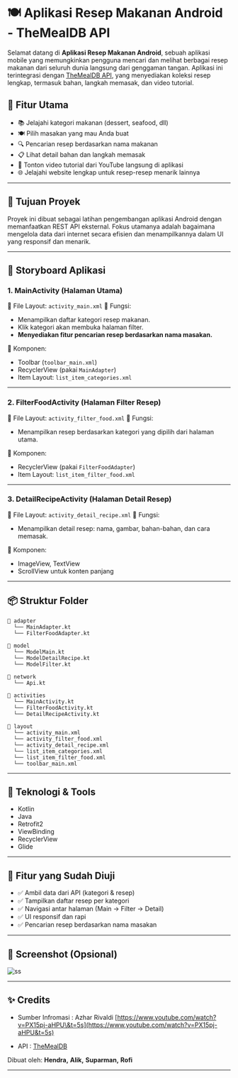 # 🍽️ Aplikasi Resep Makanan Android - TheMealDB API

Selamat datang di **Aplikasi Resep Makanan Android**, sebuah aplikasi mobile yang memungkinkan pengguna mencari dan melihat berbagai resep makanan dari seluruh dunia langsung dari genggaman tangan. Aplikasi ini terintegrasi dengan [TheMealDB API](https://www.themealdb.com/api.php), yang menyediakan koleksi resep lengkap, termasuk bahan, langkah memasak, dan video tutorial.

## 📱 Fitur Utama

* 📚 Jelajahi kategori makanan (dessert, seafood, dll)
* 🍽️ Pilih masakan yang mau Anda buat
* 🔍 Pencarian resep berdasarkan nama makanan
* 📋 Lihat detail bahan dan langkah memasak
* 🎥 Tonton video tutorial dari YouTube langsung di aplikasi
* 🌐 Jelajahi website lengkap untuk resep-resep menarik lainnya

---

## 🎯 Tujuan Proyek

Proyek ini dibuat sebagai latihan pengembangan aplikasi Android dengan memanfaatkan REST API eksternal. Fokus utamanya adalah bagaimana mengelola data dari internet secara efisien dan menampilkannya dalam UI yang responsif dan menarik.

---

## 🧭 Storyboard Aplikasi

### 1. **MainActivity (Halaman Utama)**

📄 File Layout: `activity_main.xml`
🎯 Fungsi:

* Menampilkan daftar kategori resep makanan.
* Klik kategori akan membuka halaman filter.
* **Menyediakan fitur pencarian resep berdasarkan nama masakan.**

🔧 Komponen:

* Toolbar (`toolbar_main.xml`)
* RecyclerView (pakai `MainAdapter`)
* Item Layout: `list_item_categories.xml`

---

### 2. **FilterFoodActivity (Halaman Filter Resep)**

📄 File Layout: `activity_filter_food.xml`
🎯 Fungsi:

* Menampilkan resep berdasarkan kategori yang dipilih dari halaman utama.

🔧 Komponen:

* RecyclerView (pakai `FilterFoodAdapter`)
* Item Layout: `list_item_filter_food.xml`

---

### 3. **DetailRecipeActivity (Halaman Detail Resep)**

📄 File Layout: `activity_detail_recipe.xml`
🎯 Fungsi:

* Menampilkan detail resep: nama, gambar, bahan-bahan, dan cara memasak.

🔧 Komponen:

* ImageView, TextView
* ScrollView untuk konten panjang

---

## 📦 Struktur Folder

```
📁 adapter
  └── MainAdapter.kt
  └── FilterFoodAdapter.kt

📁 model
  └── ModelMain.kt
  └── ModelDetailRecipe.kt
  └── ModelFilter.kt

📁 network
  └── Api.kt

📁 activities
  └── MainActivity.kt
  └── FilterFoodActivity.kt
  └── DetailRecipeActivity.kt

📁 layout
  └── activity_main.xml
  └── activity_filter_food.xml
  └── activity_detail_recipe.xml
  └── list_item_categories.xml
  └── list_item_filter_food.xml
  └── toolbar_main.xml
```

---

## 🔌 Teknologi & Tools

* Kotlin
* Java
* Retrofit2
* ViewBinding
* RecyclerView
* Glide

---

## 🧪 Fitur yang Sudah Diuji

* ✅ Ambil data dari API (kategori & resep)
* ✅ Tampilkan daftar resep per kategori
* ✅ Navigasi antar halaman (Main → Filter → Detail)
* ✅ UI responsif dan rapi
* ✅ Pencarian resep berdasarkan nama masakan

---

## 📲 Screenshot (Opsional)

![ss](https://github.com/user-attachments/assets/419eca45-1a64-4721-b98b-e82cde09ca34)

---

## ✨ Credits

* Sumber Infromasi : Azhar Rivaldi [https://www.youtube.com/watch?v=PX15pj-aHPU\&t=5s](https://www.youtube.com/watch?v=PX15pj-aHPU&t=5s)

* API :  [TheMealDB](https://www.themealdb.com/)

Dibuat oleh: **Hendra,** **Alik,** **Suparman,** **Rofi**

---
